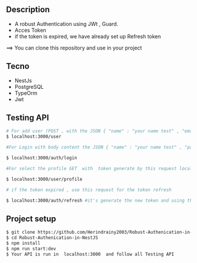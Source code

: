 
## Description
* A robust Authentication using JWt , Guard.
* Acces Token 
* if the token is expired, we have already set up Refresh token

==> You can clone this repository and use in your project

## Tecno
- NestJs
- PostgreSQL
- TypeOrm
- Jwt

## Testing API

```bash 
# For add user (POST , with the JSON { "name" : "your name test" , "email" : "your email test" , "password" : "your password test"})
$ localhost:3000/user 

#For Login with body content the JSON { "name" : "your name test" , "password" : "your password test"}

$ localhost:3000/auth/login

#For select the profile GET  with  token generate by this request localhost:3000/auth/login

$ localhost:3000/user/profile

# if the token expired , use this request for the token refresh

$ localhost:3000/auth/refresh #it's generate the new token and using this refresh token in localhost:3000/auth/login (it's work!!!!!)

```

## Project setup

```bash
$ git clone https://github.com/Herindrainy2003/Robust-Authenication-in-NestJS.git
$ cd Robust-Authenication-in-NestJS
$ npm install
$ npm run start:dev
$ Your API is run in  localhost:3000  and follow all Testing API
```
